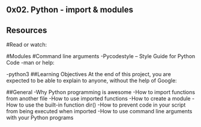 ## 0x02. Python - import & modules
## Resources
#Read or watch:

#Modules
#Command line arguments
-Pycodestyle – Style Guide for Python Code
-man or help:

-python3
##Learning Objectives
At the end of this project, you are expected to be able to explain to anyone, without the help of Google:

##General
-Why Python programming is awesome
-How to import functions from another file
-How to use imported functions
-How to create a module
-How to use the built-in function dir()
-How to prevent code in your script from being executed when imported
-How to use command line arguments with your Python programs